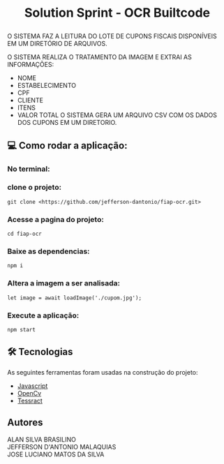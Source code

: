 <h1 align="center">
    <p>Solution Sprint - OCR Builtcode</p>
</h1>

<p>
O SISTEMA FAZ A LEITURA DO LOTE DE CUPONS FISCAIS DISPONÍVEIS EM UM DIRETÓRIO DE ARQUIVOS.<br>

O SISTEMA REALIZA O TRATAMENTO DA IMAGEM E EXTRAI AS INFORMAÇÕES:<br>
- NOME
- ESTABELECIMENTO
- CPF
- CLIENTE
- ITENS
- VALOR TOTAL
O SISTEMA GERA UM ARQUIVO CSV COM OS DADOS DOS CUPONS EM UM DIRETORIO.<br>
</p>

## :computer: Como rodar  a aplicação:
### No terminal:
### clone o projeto:<br>
```
git clone <https://github.com/jefferson-dantonio/fiap-ocr.git>
```
### Acesse a pagina do projeto:<br>
```
cd fiap-ocr
```
### Baixe as dependencias:<br>
```
npm i
```
### Altera a imagem a ser analisada:<br>
```
let image = await loadImage('./cupom.jpg');
```

### Execute a aplicação:<br>
```
npm start
```
 
## 🛠 Tecnologias

As seguintes ferramentas foram usadas na construção do projeto:

- [Javascript](https://developer.mozilla.org/pt-BR/docs/Web/JavaScript)
- [OpenCv](https://opencv.org/)
- [Tessract](https://github.com/tesseract-ocr/tesseract/)



## Autores
ALAN SILVA BRASILINO<br>
JEFFERSON D'ANTONIO MALAQUIAS<br>
JOSE LUCIANO MATOS DA SILVA


